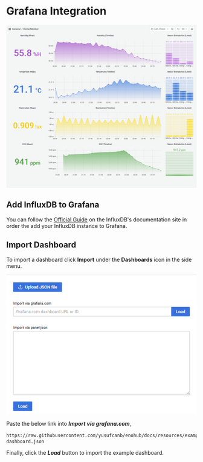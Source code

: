 # Grafana Integration

![alt](./images/dashboard.png)

## Add InfluxDB to Grafana

You can follow the [Official Guide](https://docs.influxdata.com/influxdb/v2.4/tools/grafana/) on the InfluxDB's documentation site in order the add your InfluxDB instance to Grafana.

## Import Dashboard

To import a dashboard click **Import** under the **Dashboards** icon in the side menu.

![import_step1](./images/grafana/import.png)

Paste the below link into ***Import via grafana.com***,

```
https://raw.githubusercontent.com/yusufcanb/enohub/docs/resources/example-dashboard.json
```

Finally, click the ***Load*** button to import the example dashboard.